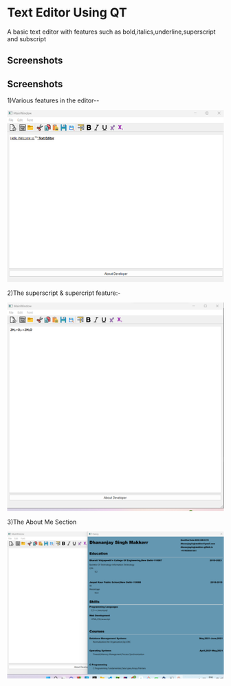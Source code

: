 
# Text Editor Using QT

A basic text editor with features such as bold,italics,underline,superscript and subscript



## Screenshots

## Screenshots

1)Various features in the editor--

<p><img src="/Outputs/op4.png" width="600px" height="400px"/></p>

2)The superscript & supercript feature:-

![App Screenshot](/Outputs/op3.png)

3)The About Me Section

![App Screenshot](/Outputs/op2.png)
